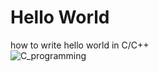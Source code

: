 # Hello World
how to write hello world in C/C++  
![C_programming](![image](https://user-images.githubusercontent.com/104252631/174271513-7cc7aeaf-ccbf-45f4-8378-a9170af747a6.png))
